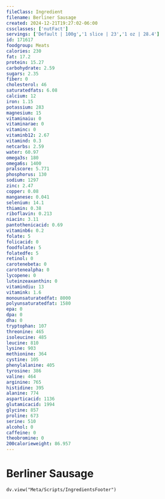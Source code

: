 ```yaml
---
fileClass: Ingredient
filename: Berliner Sausage
created: 2024-12-21T19:27:02-06:00
cssclasses: ['nutFact']
servings: ['Default | 100g','1 slice | 23','1 oz | 28.4']
id: 171617
foodgroup: Meats
calories: 230
fat: 17.2
protein: 15.27
carbohydrate: 2.59
sugars: 2.35
fiber: 0
cholesterol: 46
saturatedfats: 6.08
calcium: 12
iron: 1.15
potassium: 283
magnesium: 15
vitaminaiu: 0
vitaminarae: 0
vitaminc: 0
vitaminb12: 2.67
vitamind: 0.3
netcarbs: 2.59
water: 60.97
omega3s: 180
omega6s: 1400
pralscore: 5.771
phosphorus: 130
sodium: 1297
zinc: 2.47
copper: 0.08
manganese: 0.041
selenium: 14.1
thiamin: 0.38
riboflavin: 0.213
niacin: 3.11
pantothenicacid: 0.69
vitaminb6: 0.2
folate: 5
folicacid: 0
foodfolate: 5
folatedfe: 5
retinol: 0
carotenebeta: 0
carotenealpha: 0
lycopene: 0
luteinzeaxanthin: 0
vitamindiu: 13
vitamink: 1.6
monounsaturatedfat: 8000
polyunsaturatedfat: 1580
epa: 0
dpa: 0
dha: 0
tryptophan: 107
threonine: 465
isoleucine: 485
leucine: 810
lysine: 903
methionine: 364
cystine: 105
phenylalanine: 405
tyrosine: 386
valine: 464
arginine: 765
histidine: 395
alanine: 774
asparticacid: 1136
glutamicacid: 1994
glycine: 857
proline: 673
serine: 510
alcohol: 0
caffeine: 0
theobromine: 0
200calorieweight: 86.957
---
```


# Berliner Sausage

```dataviewjs
dv.view("Meta/Scripts/IngredientsFooter")
```